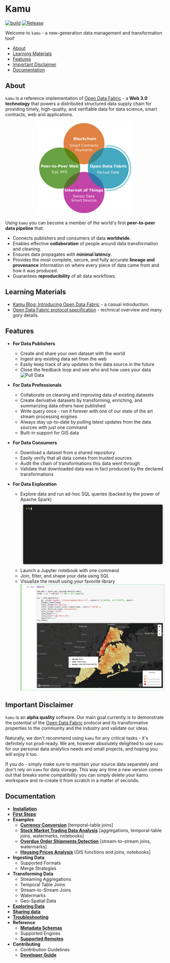 # Kamu <!-- omit in toc -->

[![build](https://github.com/kamu-data/kamu-cli/workflows/build/badge.svg)](https://github.com/kamu-data/kamu-cli/actions)
[![Release](https://github.com/kamu-data/kamu-cli/workflows/release/badge.svg)](https://github.com/kamu-data/kamu-cli/actions)

Welcome to `kamu` - a new-generation data management and transformation tool!

- [About](#about)
- [Learning Materials](#learning-materials)
- [Features](#features)
- [Important Disclaimer](#important-disclaimer)
- [Documentation](#documentation)


## About

`kamu` is a reference implementation of [Open Data Fabric](https://github.com/kamu-data/open-data-fabric) - a **Web 3.0 technology** that powers a distributed structured data supply chain for providing timely, high-quality, and verifiable data for data science, smart contracts, web and applications.

<p align="center">
<img src="./docs/readme_files/distributed_world.png" alt="Web 3.0" width="300">
</p>

Using `kamu` you can become a member of the world's first **peer-to-peer data pipeline** that:

- Connects publishers and consumers of data **worldwide**.
- Enables effective **collaboration** of people around data transformation and cleaning.
- Ensures data propagates with **minimal latency**.
- Provides the most complete, secure, and fully accurate **lineage and provenance** information on where every piece of data came from and how it was produced.
- Guarantees **reproducibility** of all data workflows.


## Learning Materials

- [Kamu Blog: Introducing Open Data Fabric](https://www.kamu.dev/blog/introducing-odf/) - a casual introduction.
- [Open Data Fabric protocol specification](https://github.com/kamu-data/open-data-fabric) - technical overview and many gory details.


## Features

- **For Data Publishers**
  - Create and share your own dataset with the world
  - Ingest any existing data set from the web
  - Easily keep track of any updates to the data source in the future
  - Close the feedback loop and see who and how uses your data
    ![Pull Data](docs/readme_files/pull-multi.gif)

- **For Data Professionals**
  - Collaborate on cleaning and improving data of existing datasets
  - Create derivative datasets by transforming, enriching, and summarizing data others have published
  - Write query once - run it forever with one of our state of the art stream processing engines
  - Always stay up-to-date by pulling latest updates from the data sources with just one command
  - Built-in support for GIS data

- **For Data Consumers**
  - Download a dataset from a shared repository
  - Easily verify that all data comes from trusted sources
  - Audit the chain of transformations this data went through
  - Validate that downloaded data was in fact produced by the declared transformations

- **For Data Exploration**
  - Explore data and run ad-hoc SQL queries (backed by the power of Apache Spark)
    ![SQL Shell](docs/first_steps_files/sql.gif)
  - Launch a Jupyter notebook with one command
  - Join, filter, and shape your data using SQL
  - Visualize the result using your favorite library
    ![Jupyter](docs/first_steps_files/notebook-005.png)


## Important Disclaimer
`kamu` is an **alpha quality** software. Our main goal currently is to demonstrate the potential of the [Open Data Fabric](https://github.com/kamu-data/open-data-fabric) protocol and its transformative properties to the community and the industry and validate our ideas.

Naturally, we don't recommend using `kamu` for any critical tasks - it's definitely not prod-ready. We are, however absolutely delighted to use `kamu` for our personal data analytics needs and small projects, and hoping you will enjoy it too.

If you do - simply make sure to maintain your source data separately and don't rely on `kamu` for data storage. This way any time a new version comes out that breaks some compatibility you can simply delete your kamu workspace and re-create it from scratch in a matter of seconds.


## Documentation
- **[Installation](docs/install.md)**
- **[First Steps](docs/first_steps.md)**
- **Examples**
  - **[Currency Conversion](docs/examples/currency_conversion.md)** [temporal-table joins]
  - **[Stock Market Trading Data Analysis](docs/examples/trading.md)** [aggregations, temporal-table joins, watermarks, notebooks]
  - **[Overdue Order Shipments Detection](docs/examples/overdue_shipments.md)** [stream-to-stream joins, watermarks]
  - **[Housing Prices Analysis](docs/examples/housing_prices.md)** [GIS functions and joins, notebooks]
- **Ingesting Data**
  - Supported Formats
  - Merge Strategies
- **Transforming Data**
  - Streaming Aggregations
  - Temporal Table Joins
  - Stream-to-Stream Joins
  - Watermarks
  - Geo-Spatial Data
- **[Exploring Data](docs/exploring_data.md)**
- **[Sharing data](docs/sharing_data.md)**
- **[Troubleshooting](docs/troubleshooting.md)**
- **Reference**
  - **[Metadata Schemas](https://github.com/kamu-data/open-data-fabric/blob/master/open-data-fabric.md#datasetsnapshot-schema)**
  - Supported Engines
  - **[Supported Remotes](docs/sharing_data.md#remote-types)**
- **Contributing**
  - Contribution Guidelines
  - **[Developer Guide](docs/developer_guide.md)**
